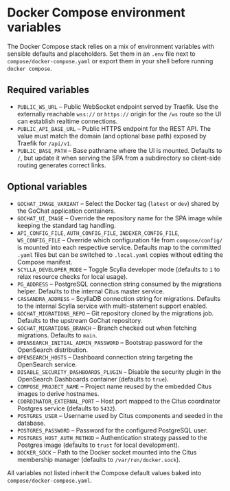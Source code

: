 # Docker Compose environment variables

The Docker Compose stack relies on a mix of environment variables with sensible defaults and placeholders. Set them in an `.env` file next to `compose/docker-compose.yaml` or export them in your shell before running `docker compose`.

## Required variables

- `PUBLIC_WS_URL` – Public WebSocket endpoint served by Traefik. Use the externally reachable `wss://` or `https://` origin for the `/ws` route so the UI can establish realtime connections.
- `PUBLIC_API_BASE_URL` – Public HTTPS endpoint for the REST API. The value must match the domain (and optional base path) exposed by Traefik for `/api/v1`.
- `PUBLIC_BASE_PATH` – Base pathname where the UI is mounted. Defaults to `/`, but update it when serving the SPA from a subdirectory so client-side routing generates correct links.

## Optional variables

- `GOCHAT_IMAGE_VARIANT` – Select the Docker tag (`latest` or `dev`) shared by the GoChat application containers.
- `GOCHAT_UI_IMAGE` – Override the repository name for the SPA image while keeping the standard tag handling.
- `API_CONFIG_FILE`, `AUTH_CONFIG_FILE`, `INDEXER_CONFIG_FILE`, `WS_CONFIG_FILE` – Override which configuration file from `compose/config/` is mounted into each respective service. Defaults map to the committed `.yaml` files but can be switched to `.local.yaml` copies without editing the Compose manifest.
- `SCYLLA_DEVELOPER_MODE` – Toggle Scylla developer mode (defaults to `1` to relax resource checks for local usage).
- `PG_ADDRESS` – PostgreSQL connection string consumed by the migrations helper. Defaults to the internal Citus master service.
- `CASSANDRA_ADDRESS` – ScyllaDB connection string for migrations. Defaults to the internal Scylla service with multi-statement support enabled.
- `GOCHAT_MIGRATIONS_REPO` – Git repository cloned by the migrations job. Defaults to the upstream GoChat repository.
- `GOCHAT_MIGRATIONS_BRANCH` – Branch checked out when fetching migrations. Defaults to `main`.
- `OPENSEARCH_INITIAL_ADMIN_PASSWORD` – Bootstrap password for the OpenSearch distribution.
- `OPENSEARCH_HOSTS` – Dashboard connection string targeting the OpenSearch service.
- `DISABLE_SECURITY_DASHBOARDS_PLUGIN` – Disable the security plugin in the OpenSearch Dashboards container (defaults to `true`).
- `COMPOSE_PROJECT_NAME` – Project name reused by the embedded Citus images to derive hostnames.
- `COORDINATOR_EXTERNAL_PORT` – Host port mapped to the Citus coordinator Postgres service (defaults to `5432`).
- `POSTGRES_USER` – Username used by Citus components and seeded in the database.
- `POSTGRES_PASSWORD` – Password for the configured PostgreSQL user.
- `POSTGRES_HOST_AUTH_METHOD` – Authentication strategy passed to the Postgres image (defaults to `trust` for local development).
- `DOCKER_SOCK` – Path to the Docker socket mounted into the Citus membership manager (defaults to `/var/run/docker.sock`).

All variables not listed inherit the Compose default values baked into `compose/docker-compose.yaml`.
